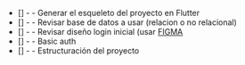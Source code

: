 - [] - - Generar el esqueleto del proyecto en Flutter
- [] - - Revisar base de datos a usar (relacion o no relacional)
- [] - - Revisar diseño login inicial (usar [FIGMA](https://www.figma.com/wireframe-tool/?utm_source=google&utm_medium=cpc&utm_campaign=18473208853&utm_term=web%20designing%20software&utm_content=625154624574&gclid=CjwKCAjw9J2iBhBPEiwAErwpeWlmJmC0FyAA337otytGEB0_zcJM7tCAaTZ9_7tJvjW041bq6fFp1xoCdK4QAvD_BwE)
- [] - - Basic auth
- [] - - Estructuración del proyecto

